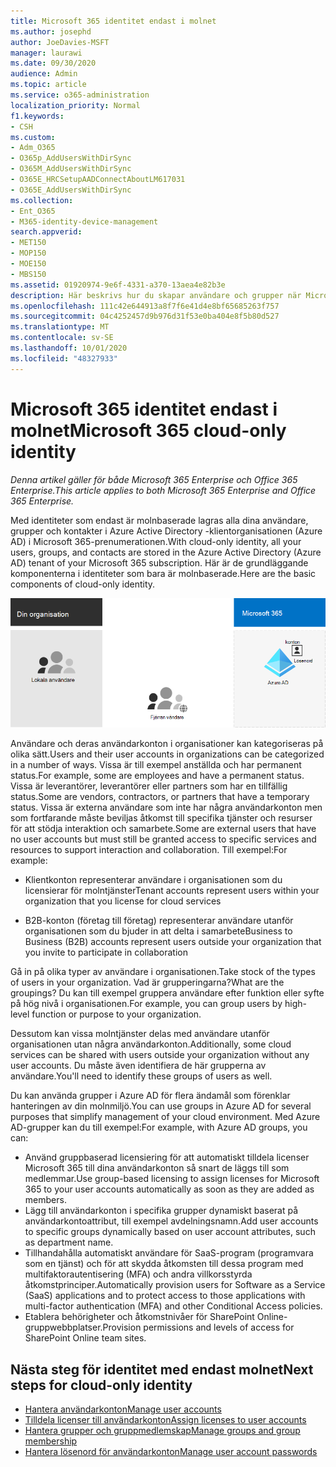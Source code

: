 ```yaml
---
title: Microsoft 365 identitet endast i molnet
ms.author: josephd
author: JoeDavies-MSFT
manager: laurawi
ms.date: 09/30/2020
audience: Admin
ms.topic: article
ms.service: o365-administration
localization_priority: Normal
f1.keywords:
- CSH
ms.custom:
- Adm_O365
- O365p_AddUsersWithDirSync
- O365M_AddUsersWithDirSync
- O365E_HRCSetupAADConnectAboutLM617031
- O365E_AddUsersWithDirSync
ms.collection:
- Ent_O365
- M365-identity-device-management
search.appverid:
- MET150
- MOP150
- MOE150
- MBS150
ms.assetid: 01920974-9e6f-4331-a370-13aea4e82b3e
description: Här beskrivs hur du skapar användare och grupper när Microsoft 365-prenumerationen använder identiteter som endast är molnbaserade.
ms.openlocfilehash: 111c42e644913a8f7f6e41d4e8bf65685263f757
ms.sourcegitcommit: 04c4252457d9b976d31f53e0ba404e8f5b80d527
ms.translationtype: MT
ms.contentlocale: sv-SE
ms.lasthandoff: 10/01/2020
ms.locfileid: "48327933"
---
```

# <a name="microsoft-365-cloud-only-identity"></a><span data-ttu-id="4ecee-103">Microsoft 365 identitet endast i molnet</span><span class="sxs-lookup"><span data-stu-id="4ecee-103">Microsoft 365 cloud-only identity</span></span>

<span data-ttu-id="4ecee-104">*Denna artikel gäller för både Microsoft 365 Enterprise och Office 365 Enterprise.*</span><span class="sxs-lookup"><span data-stu-id="4ecee-104">*This article applies to both Microsoft 365 Enterprise and Office 365 Enterprise.*</span></span>

<span data-ttu-id="4ecee-105">Med identiteter som endast är molnbaserade lagras alla dina användare, grupper och kontakter i Azure Active Directory -klientorganisationen (Azure AD) i Microsoft 365-prenumerationen.</span><span class="sxs-lookup"><span data-stu-id="4ecee-105">With cloud-only identity, all your users, groups, and contacts are stored in the Azure Active Directory (Azure AD) tenant of your Microsoft 365 subscription.</span></span> <span data-ttu-id="4ecee-106">Här är de grundläggande komponenterna i identiteter som bara är molnbaserade.</span><span class="sxs-lookup"><span data-stu-id="4ecee-106">Here are the basic components of cloud-only identity.</span></span>
 
![Grundläggande komponenter i identiteter som endast är molnbaserade](../media/about-microsoft-365-identity/cloud-only-identity.png)

<span data-ttu-id="4ecee-108">Användare och deras användarkonton i organisationer kan kategoriseras på olika sätt.</span><span class="sxs-lookup"><span data-stu-id="4ecee-108">Users and their user accounts in organizations can be categorized in a number of ways.</span></span> <span data-ttu-id="4ecee-109">Vissa är till exempel anställda och har permanent status.</span><span class="sxs-lookup"><span data-stu-id="4ecee-109">For example, some are employees and have a permanent status.</span></span> <span data-ttu-id="4ecee-110">Vissa är leverantörer, leverantörer eller partners som har en tillfällig status.</span><span class="sxs-lookup"><span data-stu-id="4ecee-110">Some are vendors, contractors, or partners that have a temporary status.</span></span> <span data-ttu-id="4ecee-111">Vissa är externa användare som inte har några användarkonton men som fortfarande måste beviljas åtkomst till specifika tjänster och resurser för att stödja interaktion och samarbete.</span><span class="sxs-lookup"><span data-stu-id="4ecee-111">Some are external users that have no user accounts but must still be granted access to specific services and resources to support interaction and collaboration.</span></span> <span data-ttu-id="4ecee-112">Till exempel:</span><span class="sxs-lookup"><span data-stu-id="4ecee-112">For example:</span></span>

- <span data-ttu-id="4ecee-113">Klientkonton representerar användare i organisationen som du licensierar för molntjänster</span><span class="sxs-lookup"><span data-stu-id="4ecee-113">Tenant accounts represent users within your organization that you license for cloud services</span></span>

- <span data-ttu-id="4ecee-114">B2B-konton (företag till företag) representerar användare utanför organisationen som du bjuder in att delta i samarbete</span><span class="sxs-lookup"><span data-stu-id="4ecee-114">Business to Business (B2B) accounts represent users outside your organization that you invite to participate in collaboration</span></span>

<span data-ttu-id="4ecee-115">Gå in på olika typer av användare i organisationen.</span><span class="sxs-lookup"><span data-stu-id="4ecee-115">Take stock of the types of users in your organization.</span></span> <span data-ttu-id="4ecee-116">Vad är grupperingarna?</span><span class="sxs-lookup"><span data-stu-id="4ecee-116">What are the groupings?</span></span> <span data-ttu-id="4ecee-117">Du kan till exempel gruppera användare efter funktion eller syfte på hög nivå i organisationen.</span><span class="sxs-lookup"><span data-stu-id="4ecee-117">For example, you can group users by high-level function or purpose to your organization.</span></span>

<span data-ttu-id="4ecee-118">Dessutom kan vissa molntjänster delas med användare utanför organisationen utan några användarkonton.</span><span class="sxs-lookup"><span data-stu-id="4ecee-118">Additionally, some cloud services can be shared with users outside your organization without any user accounts.</span></span> <span data-ttu-id="4ecee-119">Du måste även identifiera de här grupperna av användare.</span><span class="sxs-lookup"><span data-stu-id="4ecee-119">You'll need to identify these groups of users as well.</span></span>

<span data-ttu-id="4ecee-120">Du kan använda grupper i Azure AD för flera ändamål som förenklar hanteringen av din molnmiljö.</span><span class="sxs-lookup"><span data-stu-id="4ecee-120">You can use groups in Azure AD for several purposes that simplify management of your cloud environment.</span></span> <span data-ttu-id="4ecee-121">Med Azure AD-grupper kan du till exempel:</span><span class="sxs-lookup"><span data-stu-id="4ecee-121">For example, with Azure AD groups, you can:</span></span>

- <span data-ttu-id="4ecee-122">Använd gruppbaserad licensiering för att automatiskt tilldela licenser Microsoft 365 till dina användarkonton så snart de läggs till som medlemmar.</span><span class="sxs-lookup"><span data-stu-id="4ecee-122">Use group-based licensing to assign licenses for Microsoft 365 to your user accounts automatically as soon as they are added as members.</span></span>
- <span data-ttu-id="4ecee-123">Lägg till användarkonton i specifika grupper dynamiskt baserat på användarkontoattribut, till exempel avdelningsnamn.</span><span class="sxs-lookup"><span data-stu-id="4ecee-123">Add user accounts to specific groups dynamically based on user account attributes, such as department name.</span></span>
- <span data-ttu-id="4ecee-124">Tillhandahålla automatiskt användare för SaaS-program (programvara som en tjänst) och för att skydda åtkomsten till dessa program med multifaktorautentisering (MFA) och andra villkorsstyrda åtkomstprinciper.</span><span class="sxs-lookup"><span data-stu-id="4ecee-124">Automatically provision users for Software as a Service (SaaS) applications and to protect access to those applications with multi-factor authentication (MFA) and other Conditional Access policies.</span></span>
- <span data-ttu-id="4ecee-125">Etablera behörigheter och åtkomstnivåer för SharePoint Online-gruppwebbplatser.</span><span class="sxs-lookup"><span data-stu-id="4ecee-125">Provision permissions and levels of access for SharePoint Online team sites.</span></span>

## <a name="next-steps-for-cloud-only-identity"></a><span data-ttu-id="4ecee-126">Nästa steg för identitet med endast molnet</span><span class="sxs-lookup"><span data-stu-id="4ecee-126">Next steps for cloud-only identity</span></span>

- [<span data-ttu-id="4ecee-127">Hantera användarkonton</span><span class="sxs-lookup"><span data-stu-id="4ecee-127">Manage user accounts</span></span>](manage-microsoft-365-accounts.md)
- [<span data-ttu-id="4ecee-128">Tilldela licenser till användarkonton</span><span class="sxs-lookup"><span data-stu-id="4ecee-128">Assign licenses to user accounts</span></span>](assign-licenses-to-user-accounts.md)
- [<span data-ttu-id="4ecee-129">Hantera grupper och gruppmedlemskap</span><span class="sxs-lookup"><span data-stu-id="4ecee-129">Manage groups and group membership</span></span>](manage-microsoft-365-groups.md)
- [<span data-ttu-id="4ecee-130">Hantera lösenord för användarkonton</span><span class="sxs-lookup"><span data-stu-id="4ecee-130">Manage user account passwords</span></span>](manage-microsoft-365-passwords.md)
